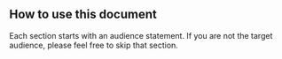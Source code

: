 ## How to use this document

Each section starts with an audience statement. If you are not the target audience, please feel free to skip that section.